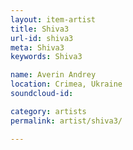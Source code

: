 ```yaml
---
layout: item-artist
title: Shiva3
url-id: shiva3
meta: Shiva3
keywords: Shiva3

name: Averin Andrey
location: Crimea, Ukraine
soundcloud-id: 

category: artists
permalink: artist/shiva3/

---
```



